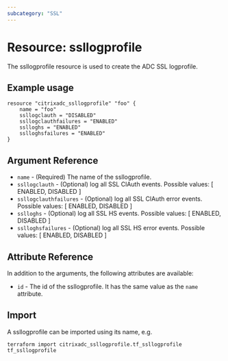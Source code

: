 ```yaml
---
subcategory: "SSL"
---
```


# Resource: ssllogprofile

The ssllogprofile resource is used to create the ADC SSL logprofile.


## Example usage

```hcl
resource "citrixadc_ssllogprofile" "foo" {
    name = "foo"
    ssllogclauth = "DISABLED"
    ssllogclauthfailures = "ENABLED"
    sslloghs = "ENABLED"
    sslloghsfailures = "ENABLED"	
}
```


## Argument Reference

* `name` - (Required) The name of the ssllogprofile.
* `ssllogclauth` - (Optional) log all SSL ClAuth events. Possible values: [ ENABLED, DISABLED ]
* `ssllogclauthfailures` - (Optional) log all SSL ClAuth error events. Possible values: [ ENABLED, DISABLED ]
* `sslloghs` - (Optional) log all SSL HS events. Possible values: [ ENABLED, DISABLED ]
* `sslloghsfailures` - (Optional) log all SSL HS error events. Possible values: [ ENABLED, DISABLED ]


## Attribute Reference

In addition to the arguments, the following attributes are available:

* `id` - The id of the ssllogprofile. It has the same value as the `name` attribute.


## Import

A ssllogprofile can be imported using its name, e.g.

```shell
terraform import citrixadc_ssllogprofile.tf_ssllogprofile tf_ssllogprofile
```
